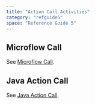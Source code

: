 ```yaml
---
title: "Action Call Activities"
category: "refguide5"
space: "Reference Guide 5"
---
```



## Microflow Call

See [Microflow Call](Microflow+Call).

## Java Action Call

See [Java Action Call](Java+Action+Call).